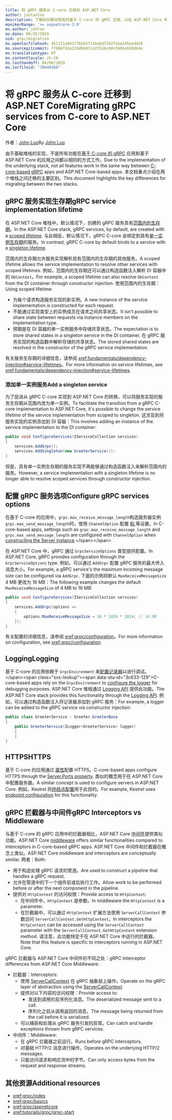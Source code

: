 ```yaml
---
title: 将 gRPC 服务从 C-core 迁移到 ASP.NET Core
author: juntaoluo
description: 了解如何移动现有的基于 C-core 的 gRPC 应用，以在 ASP.NET Core 堆栈之上运行。
monikerRange: '>= aspnetcore-3.0'
ms.author: johluo
ms.date: 09/25/2019
uid: grpc/migration
ms.openlocfilehash: 451171a041f7bbb3711babd73d2fa2e245aadd28
ms.sourcegitcommit: f7886fd2e219db9d7ce27b16c0dc5901e658d64e
ms.translationtype: HT
ms.contentlocale: zh-CN
ms.lasthandoff: 04/06/2020
ms.locfileid: "78649368"
---
```

# <a name="migrating-grpc-services-from-c-core-to-aspnet-core"></a><span data-ttu-id="3c633-103">将 gRPC 服务从 C-core 迁移到 ASP.NET Core</span><span class="sxs-lookup"><span data-stu-id="3c633-103">Migrating gRPC services from C-core to ASP.NET Core</span></span>

<span data-ttu-id="3c633-104">作者：[John Luo](https://github.com/juntaoluo)</span><span class="sxs-lookup"><span data-stu-id="3c633-104">By [John Luo](https://github.com/juntaoluo)</span></span>

<span data-ttu-id="3c633-105">由于基础堆栈的实现，不是所有功能在[基于 C-core 的 gRPC](https://grpc.io/blog/grpc-stacks) 应用和基于 ASP.NET Core 的应用之间都以相同的方式工作。</span><span class="sxs-lookup"><span data-stu-id="3c633-105">Due to the implementation of the underlying stack, not all features work in the same way between [C-core-based gRPC](https://grpc.io/blog/grpc-stacks) apps and ASP.NET Core-based apps.</span></span> <span data-ttu-id="3c633-106">本文档重点介绍在两个堆栈之间迁移的主要区别。</span><span class="sxs-lookup"><span data-stu-id="3c633-106">This document highlights the key differences for migrating between the two stacks.</span></span>

## <a name="grpc-service-implementation-lifetime"></a><span data-ttu-id="3c633-107">gRPC 服务实现生存期</span><span class="sxs-lookup"><span data-stu-id="3c633-107">gRPC service implementation lifetime</span></span>

<span data-ttu-id="3c633-108">在 ASP.NET Core 堆栈中，默认情况下，创建的 gRPC 服务具有[范围内的生存期](xref:fundamentals/dependency-injection#service-lifetimes)。</span><span class="sxs-lookup"><span data-stu-id="3c633-108">In the ASP.NET Core stack, gRPC services, by default, are created with a [scoped lifetime](xref:fundamentals/dependency-injection#service-lifetimes).</span></span> <span data-ttu-id="3c633-109">与此相反，默认情况下，gRPC C-core 会绑定到具有[单一实例生存期](xref:fundamentals/dependency-injection#service-lifetimes)的服务。</span><span class="sxs-lookup"><span data-stu-id="3c633-109">In contrast, gRPC C-core by default binds to a service with a [singleton lifetime](xref:fundamentals/dependency-injection#service-lifetimes).</span></span>

<span data-ttu-id="3c633-110">范围内的生存期允许服务实现解析具有范围内的生存期的其他服务。</span><span class="sxs-lookup"><span data-stu-id="3c633-110">A scoped lifetime allows the service implementation to resolve other services with scoped lifetimes.</span></span> <span data-ttu-id="3c633-111">例如，范围内的生存期还可以通过构造函数注入解析 DI 容器中的 `DbContext`。</span><span class="sxs-lookup"><span data-stu-id="3c633-111">For example, a scoped lifetime can also resolve `DbContext` from the DI container through constructor injection.</span></span> <span data-ttu-id="3c633-112">使用范围内的生存期：</span><span class="sxs-lookup"><span data-stu-id="3c633-112">Using scoped lifetime:</span></span>

* <span data-ttu-id="3c633-113">为每个请求构造服务实现的新实例。</span><span class="sxs-lookup"><span data-stu-id="3c633-113">A new instance of the service implementation is constructed for each request.</span></span>
* <span data-ttu-id="3c633-114">不能通过实现类型上的实例成员在请求之间共享状态。</span><span class="sxs-lookup"><span data-stu-id="3c633-114">It isn't possible to share state between requests via instance members on the implementation type.</span></span>
* <span data-ttu-id="3c633-115">预期是在 DI 容器的单一实例服务中存储共享状态。</span><span class="sxs-lookup"><span data-stu-id="3c633-115">The expectation is to store shared states in a singleton service in the DI container.</span></span> <span data-ttu-id="3c633-116">在 gRPC 服务实现的构造函数中解析存储的共享状态。</span><span class="sxs-lookup"><span data-stu-id="3c633-116">The stored shared states are resolved in the constructor of the gRPC service implementation.</span></span>

<span data-ttu-id="3c633-117">有关服务生存期的详细信息，请参阅 <xref:fundamentals/dependency-injection#service-lifetimes>。</span><span class="sxs-lookup"><span data-stu-id="3c633-117">For more information on service lifetimes, see <xref:fundamentals/dependency-injection#service-lifetimes>.</span></span>

### <a name="add-a-singleton-service"></a><span data-ttu-id="3c633-118">添加单一实例服务</span><span class="sxs-lookup"><span data-stu-id="3c633-118">Add a singleton service</span></span>

<span data-ttu-id="3c633-119">为了促进从 gRPC C-core 实现到 ASP.NET Core 的转换，可以将服务实现的服务生存期从范围内改为单一实例。</span><span class="sxs-lookup"><span data-stu-id="3c633-119">To facilitate the transition from a gRPC C-core implementation to ASP.NET Core, it's possible to change the service lifetime of the service implementation from scoped to singleton.</span></span> <span data-ttu-id="3c633-120">这涉及到将服务实现的实例添加到 DI 容器：</span><span class="sxs-lookup"><span data-stu-id="3c633-120">This involves adding an instance of the service implementation to the DI container:</span></span>

```csharp
public void ConfigureServices(IServiceCollection services)
{
    services.AddGrpc();
    services.AddSingleton(new GreeterService());
}
```

<span data-ttu-id="3c633-121">但是，具有单一实例生存期的服务实现不再能够通过构造函数注入来解析范围内的服务。</span><span class="sxs-lookup"><span data-stu-id="3c633-121">However, a service implementation with a singleton lifetime is no longer able to resolve scoped services through constructor injection.</span></span>

## <a name="configure-grpc-services-options"></a><span data-ttu-id="3c633-122">配置 gRPC 服务选项</span><span class="sxs-lookup"><span data-stu-id="3c633-122">Configure gRPC services options</span></span>

<span data-ttu-id="3c633-123">在基于 C-core 的应用中，`grpc.max_receive_message_length`构造服务器实例`grpc.max_send_message_length`时，使用 `ChannelOption` 配置 [ 和 ](https://grpc.io/grpc/csharp/api/Grpc.Core.Server.html#Grpc_Core_Server__ctor_System_Collections_Generic_IEnumerable_Grpc_Core_ChannelOption__) 等设置。</span><span class="sxs-lookup"><span data-stu-id="3c633-123">In C-core-based apps, settings such as `grpc.max_receive_message_length` and `grpc.max_send_message_length` are configured with `ChannelOption` when [constructing the Server instance](https://grpc.io/grpc/csharp/api/Grpc.Core.Server.html#Grpc_Core_Server__ctor_System_Collections_Generic_IEnumerable_Grpc_Core_ChannelOption__).</span></span>

<span data-ttu-id="3c633-124">在 ASP.NET Core 中，gRPC 通过 `GrpcServiceOptions` 类型提供配置。</span><span class="sxs-lookup"><span data-stu-id="3c633-124">In ASP.NET Core, gRPC provides configuration through the `GrpcServiceOptions` type.</span></span> <span data-ttu-id="3c633-125">例如，可以通过 `AddGrpc` 配置 gRPC 服务的最大传入消息大小。</span><span class="sxs-lookup"><span data-stu-id="3c633-125">For example, a gRPC service's the maximum incoming message size can be configured via `AddGrpc`.</span></span> <span data-ttu-id="3c633-126">下面的示例将默认 `MaxReceiveMessageSize` 4 MB 更改为 16 MB：</span><span class="sxs-lookup"><span data-stu-id="3c633-126">The following example changes the default `MaxReceiveMessageSize` of 4 MB to 16 MB:</span></span>

```csharp
public void ConfigureServices(IServiceCollection services)
{
    services.AddGrpc(options =>
    {
        options.MaxReceiveMessageSize = 16 * 1024 * 1024; // 16 MB
    });
}
```

<span data-ttu-id="3c633-127">有关配置的详细信息，请参阅 <xref:grpc/configuration>。</span><span class="sxs-lookup"><span data-stu-id="3c633-127">For more information on configuration, see <xref:grpc/configuration>.</span></span>

## <a name="logging"></a><span data-ttu-id="3c633-128">Logging</span><span class="sxs-lookup"><span data-stu-id="3c633-128">Logging</span></span>

<span data-ttu-id="3c633-129">基于 C-core 的应用依赖于 `GrpcEnvironment` 来[配置记录器](https://grpc.io/grpc/csharp/api/Grpc.Core.GrpcEnvironment.html?q=size#Grpc_Core_GrpcEnvironment_SetLogger_Grpc_Core_Logging_ILogger_)以进行调试。</span><span class="sxs-lookup"><span data-stu-id="3c633-129">C-core-based apps rely on the `GrpcEnvironment` to [configure the logger](https://grpc.io/grpc/csharp/api/Grpc.Core.GrpcEnvironment.html?q=size#Grpc_Core_GrpcEnvironment_SetLogger_Grpc_Core_Logging_ILogger_) for debugging purposes.</span></span> <span data-ttu-id="3c633-130">ASP.NET Core 堆栈通过 [Logging API](xref:fundamentals/logging/index) 提供此功能。</span><span class="sxs-lookup"><span data-stu-id="3c633-130">The ASP.NET Core stack provides this functionality through the [Logging API](xref:fundamentals/logging/index).</span></span> <span data-ttu-id="3c633-131">例如，可以通过构造函数注入将记录器添加到 gRPC 服务：</span><span class="sxs-lookup"><span data-stu-id="3c633-131">For example, a logger can be added to the gRPC service via constructor injection:</span></span>

```csharp
public class GreeterService : Greeter.GreeterBase
{
    public GreeterService(ILogger<GreeterService> logger)
    {
    }
}
```

## <a name="https"></a><span data-ttu-id="3c633-132">HTTPS</span><span class="sxs-lookup"><span data-stu-id="3c633-132">HTTPS</span></span>

<span data-ttu-id="3c633-133">基于 C-core 的应用通过 [ 属性](https://grpc.io/grpc/csharp/api/Grpc.Core.Server.html#Grpc_Core_Server_Ports)配置 HTTPS。</span><span class="sxs-lookup"><span data-stu-id="3c633-133">C-core-based apps configure HTTPS through the [Server.Ports property](https://grpc.io/grpc/csharp/api/Grpc.Core.Server.html#Grpc_Core_Server_Ports).</span></span> <span data-ttu-id="3c633-134">类似的概念用于在 ASP.NET Core 中配置服务器。</span><span class="sxs-lookup"><span data-stu-id="3c633-134">A similar concept is used to configure servers in ASP.NET Core.</span></span> <span data-ttu-id="3c633-135">例如，Kestrel 将[终结点配置](xref:fundamentals/servers/kestrel#endpoint-configuration)用于此目的。</span><span class="sxs-lookup"><span data-stu-id="3c633-135">For example, Kestrel uses [endpoint configuration](xref:fundamentals/servers/kestrel#endpoint-configuration) for this functionality.</span></span>

## <a name="grpc-interceptors-vs-middleware"></a><span data-ttu-id="3c633-136">gRPC 拦截器与中间件</span><span class="sxs-lookup"><span data-stu-id="3c633-136">gRPC Interceptors vs Middleware</span></span>

<span data-ttu-id="3c633-137">与基于 C-core 的 gRPC 应用中的拦截器相比，ASP.NET Core [中间件](xref:fundamentals/middleware/index)提供类似功能。</span><span class="sxs-lookup"><span data-stu-id="3c633-137">ASP.NET Core [middleware](xref:fundamentals/middleware/index) offers similar functionalities compared to interceptors in C-core-based gRPC apps.</span></span> <span data-ttu-id="3c633-138">ASP.NET Core 中间件和拦截器在概念上类似。</span><span class="sxs-lookup"><span data-stu-id="3c633-138">ASP.NET Core middleware and interceptors are conceptually similar.</span></span> <span data-ttu-id="3c633-139">两者：</span><span class="sxs-lookup"><span data-stu-id="3c633-139">Both:</span></span>

* <span data-ttu-id="3c633-140">用于构造处理 gRPC 请求的管道。</span><span class="sxs-lookup"><span data-stu-id="3c633-140">Are used to construct a pipeline that handles a gRPC request.</span></span>
* <span data-ttu-id="3c633-141">允许在管道中的下一个组件前或后执行工作。</span><span class="sxs-lookup"><span data-stu-id="3c633-141">Allow work to be performed before or after the next component in the pipeline.</span></span>
* <span data-ttu-id="3c633-142">提供对 `HttpContext` 的访问权限：</span><span class="sxs-lookup"><span data-stu-id="3c633-142">Provide access to `HttpContext`:</span></span>
  * <span data-ttu-id="3c633-143">在中间件中，`HttpContext` 是参数。</span><span class="sxs-lookup"><span data-stu-id="3c633-143">In middleware the `HttpContext` is a parameter.</span></span>
  * <span data-ttu-id="3c633-144">在拦截器中，可以通过 `HttpContext` 扩展方法使用 `ServerCallContext` 参数访问 `ServerCallContext.GetHttpContext`。</span><span class="sxs-lookup"><span data-stu-id="3c633-144">In interceptors the `HttpContext` can be accessed using the `ServerCallContext` parameter with the `ServerCallContext.GetHttpContext` extension method.</span></span> <span data-ttu-id="3c633-145">请注意，此功能特定于在 ASP.NET Core 中运行的拦截器。</span><span class="sxs-lookup"><span data-stu-id="3c633-145">Note that this feature is specific to interceptors running in ASP.NET Core.</span></span>

<span data-ttu-id="3c633-146">gRPC 拦截器与 ASP.NET Core 中间件的不同之处：</span><span class="sxs-lookup"><span data-stu-id="3c633-146">gRPC Interceptor differences from ASP.NET Core Middleware:</span></span>

* <span data-ttu-id="3c633-147">拦截器：</span><span class="sxs-lookup"><span data-stu-id="3c633-147">Interceptors:</span></span>
  * <span data-ttu-id="3c633-148">使用 [ServerCallContext](https://grpc.io/grpc/csharp/api/Grpc.Core.ServerCallContext.html) 在 gRPC 抽象层上操作。</span><span class="sxs-lookup"><span data-stu-id="3c633-148">Operate on the gRPC layer of abstraction using the [ServerCallContext](https://grpc.io/grpc/csharp/api/Grpc.Core.ServerCallContext.html).</span></span>
  * <span data-ttu-id="3c633-149">提供对以下内容的访问权限：</span><span class="sxs-lookup"><span data-stu-id="3c633-149">Provide access to:</span></span>
    * <span data-ttu-id="3c633-150">发送到调用的反序列化消息。</span><span class="sxs-lookup"><span data-stu-id="3c633-150">The deserialized message sent to a call.</span></span>
    * <span data-ttu-id="3c633-151">序列化之前从调用返回的消息。</span><span class="sxs-lookup"><span data-stu-id="3c633-151">The message being returned from the call before it is serialized.</span></span>
  * <span data-ttu-id="3c633-152">可以捕获和处理从 gRPC 服务引发的异常。</span><span class="sxs-lookup"><span data-stu-id="3c633-152">Can catch and handle exceptions thrown from gRPC services.</span></span>
* <span data-ttu-id="3c633-153">中间件：</span><span class="sxs-lookup"><span data-stu-id="3c633-153">Middleware:</span></span>
  * <span data-ttu-id="3c633-154">在 gRPC 拦截器之前运行。</span><span class="sxs-lookup"><span data-stu-id="3c633-154">Runs before gRPC interceptors.</span></span>
  * <span data-ttu-id="3c633-155">对基础 HTTP/2 消息进行操作。</span><span class="sxs-lookup"><span data-stu-id="3c633-155">Operates on the underlying HTTP/2 messages.</span></span>
  * <span data-ttu-id="3c633-156">只能访问请求和响应流中的字节。</span><span class="sxs-lookup"><span data-stu-id="3c633-156">Can only access bytes from the request and response streams.</span></span>

## <a name="additional-resources"></a><span data-ttu-id="3c633-157">其他资源</span><span class="sxs-lookup"><span data-stu-id="3c633-157">Additional resources</span></span>

* <xref:grpc/index>
* <xref:grpc/basics>
* <xref:grpc/aspnetcore>
* <xref:tutorials/grpc/grpc-start>
